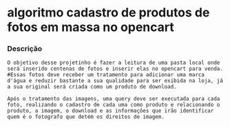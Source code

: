 # algoritmo cadastro de produtos de fotos em massa no opencart

### Descrição
`O objetivo desse projetinho é fazer a leitura de uma pasta local onde será inserido centenas de fotos e inserir elas no opencart para venda. #Essas fotos deve receber um tratamento para adicionar uma marca d'água e reduzir bastante a sua qualidade para ser exibida na loja, já a sua original será criada como um produto de download.`


`Após o tratamento das imagens, uma query deve ser executada para cada foto, realizando o cadastro de cada uma como produto e relacionando o produto, a imagem, o download e as informações que irão identificar quem é o fotografo que detém os direitos de imagem.`
